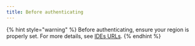 ```yaml
---
title: Before authenticating
---
```


{% hint style="warning" %}
Before authenticating, ensure your region is properly set. For more details, see [IDEs URLs](../../working-with-snyk/regional-hosting-and-data-residency.md#ides-urls).
{% endhint %}
